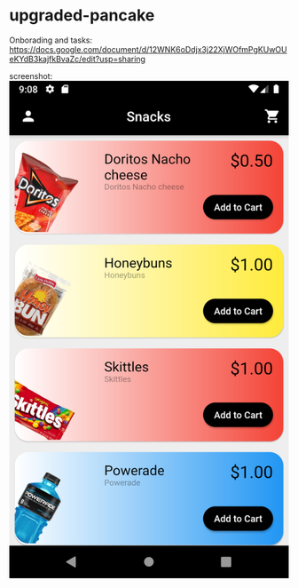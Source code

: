 # upgraded-pancake

Onborading and tasks: https://docs.google.com/document/d/12WNK6oDdjx3j22XjWOfmPgKUwOUeKYdB3kajfkBvaZc/edit?usp=sharing

screenshot:
![home screen](https://github.com/PaulLockett/local_snack_selling_app/blob/master/Screenshot_1571620093.png)
